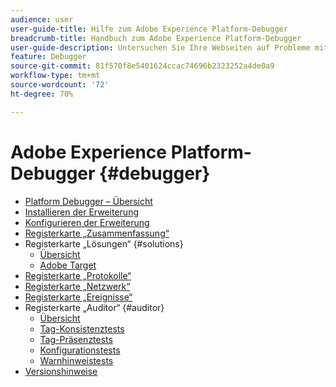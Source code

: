 ```yaml
---
audience: user
user-guide-title: Hilfe zum Adobe Experience Platform-Debugger
breadcrumb-title: Handbuch zum Adobe Experience Platform-Debugger
user-guide-description: Untersuchen Sie Ihre Webseiten auf Probleme mit Ihren Experience Platform-Implementierungen mithilfe des Adobe Experience Platform Debuggers für Chrome und Firefox.
feature: Debugger
source-git-commit: 81f570f8e5401624ccac74696b2323252a4de0a9
workflow-type: tm+mt
source-wordcount: '72'
ht-degree: 70%

---
```



# Adobe Experience Platform-Debugger {#debugger}

* [Platform Debugger – Übersicht](./home.md)
* [Installieren der Erweiterung](./install-debugger.md)
* [Konfigurieren der Erweiterung](./configure-debugger.md)
* [Registerkarte „Zusammenfassung“](./summary.md)
* Registerkarte „Lösungen“ {#solutions}
   * [Übersicht](./solutions/overview.md)
   * [Adobe Target](./solutions/target.md)
* [Registerkarte „Protokolle“](./logs.md)
* [Registerkarte „Netzwerk“](./network.md)
* [Registerkarte „Ereignisse“](./events.md)
* Registerkarte „Auditor“ {#auditor}
   * [Übersicht](./auditor/overview.md)
   * [Tag-Konsistenztests](./auditor/tag-consistency.md)
   * [Tag-Präsenztests](./auditor/tag-presence.md)
   * [Konfigurationstests](./auditor/configuration.md)
   * [Warnhinweistests](./auditor/alerts.md)
* [Versionshinweise](./release-notes.md)
